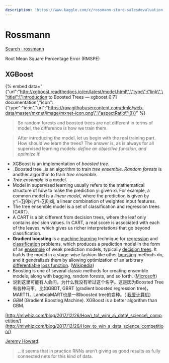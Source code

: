 ```yaml
---
description: 'https://www.kaggle.com/c/rossmann-store-sales#evaluation'
---
```


# Rossmann

[Search · rossmann](https://github.com/search?utf8=✓&q=rossmann&type=)



Root Mean Square Percentage Error \(RMSPE\)

## XGBoost

{% embed data="{\"url\":\"http://xgboost.readthedocs.io/en/latest/model.html\",\"type\":\"link\",\"title\":\"Introduction to Boosted Trees — xgboost 0.71 documentation\",\"icon\":{\"type\":\"icon\",\"url\":\"https://raw.githubusercontent.com/dmlc/web-data/master/mxnet/image/mxnet-icon.png\",\"aspectRatio\":0}}" %}

> So random forests and boosted trees are not different in terms of model, the difference is how we train them.

> After introducing the model, let us begin with the real training part. How should we learn the trees? The answer is, as is always for all supervised learning models: _define an objective function, and optimize it_!

* XGBoost is an implementation of _boosted tree_.
* _Boosted tree _is an algorithm to train _tree ensemble_. _Random forests_ is another algorithm to train _tree ensemble_.
* _Tree ensemble_ is a model.
* Model in supervised learning usually refers to the mathematical structure of how to make the prediction yi given xi. For example, a common model is a _linear model_, where the prediction is given by y^i=∑jθjxijy^i=∑jθjxij, a linear combination of weighted input features.
* The tree ensemble model is a set of classification and regression trees \(CART\).
*  A CART is a bit different from decision trees, where the leaf only contains decision values. In CART, a real score is associated with each of the leaves, which gives us richer interpretations that go beyond classification.
* **Gradient boosting** is a [machine learning](https://en.wikipedia.org/wiki/Machine_learning) technique for [regression](https://en.wikipedia.org/wiki/Regression_%28machine_learning%29) and [classification](https://en.wikipedia.org/wiki/Classification_%28machine_learning%29) problems, which produces a prediction model in the form of an [ensemble](https://en.wikipedia.org/wiki/Ensemble_learning) of weak prediction models, typically [decision trees](https://en.wikipedia.org/wiki/Decision_tree_learning). It builds the model in a stage-wise fashion like other [boosting](https://en.wikipedia.org/wiki/Boosting_%28meta-algorithm%29) methods do, and it generalizes them by allowing optimization of an arbitrary [differentiable](https://en.wikipedia.org/wiki/Differentiable_function) [loss function](https://en.wikipedia.org/wiki/Loss_function). \([Wikipedia](https://en.wikipedia.org/wiki/Gradient_boosting)\)
* Boosting is one of several classic methods for creating ensemble models, along with bagging, random forests, and so forth. \([Microsoft](https://docs.microsoft.com/en-us/azure/machine-learning/studio-module-reference/boosted-decision-tree-regression)\)
* 说到这里可能有人会问，为什么我没有听过这个名字。这是因为Boosted Tree有各种马甲，比如GBDT, GBRT \(gradient boosted regression tree\)，MART11，LambdaMART也是一种boosted tree的变种。\( [我爱计算机](http://www.52cs.org/)\)
* _GBM_ \(Gradient Boosting Machine\). XGBoost is a better algorithm than GBM.





[http://mlwhiz.com/blog/2017/12/26/How\_to\_win\_a\_data\_science\_competition/](http://mlwhiz.com/blog/2017/12/26/How_to_win_a_data_science_competition/)

[Jeremy Howard](http://forums.fast.ai/t/sales-momentum-for-future-prediction-lesson3-4-rossman/10944/2?u=terry):

> ...it seems that in practice RNNs aren’t giving as good results as fully connected nets for this kind of data.

